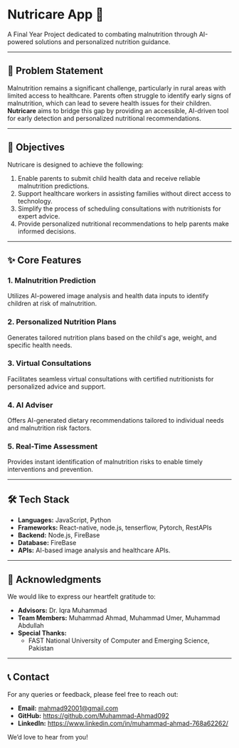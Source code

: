 # Nutricare App 🌱  
A Final Year Project dedicated to combating malnutrition through AI-powered solutions 
and personalized nutrition guidance.

---

## 🚨 Problem Statement  
Malnutrition remains a significant challenge, particularly in rural areas with limited access to healthcare. Parents often struggle to identify early signs of malnutrition, which can lead to severe health issues for their children. **Nutricare** aims to bridge this gap by providing an accessible, AI-driven tool for early detection and personalized nutritional recommendations.

---

## 🎯 Objectives  
Nutricare is designed to achieve the following:  
1. Enable parents to submit child health data and receive reliable malnutrition predictions.  
2. Support healthcare workers in assisting families without direct access to technology.  
3. Simplify the process of scheduling consultations with nutritionists for expert advice.  
4. Provide personalized nutritional recommendations to help parents make informed decisions.  

---

## ✨ Core Features  

### 1. **Malnutrition Prediction**  
Utilizes AI-powered image analysis and health data inputs to identify children at risk of malnutrition.

### 2. **Personalized Nutrition Plans**  
Generates tailored nutrition plans based on the child's age, weight, and specific health needs.

### 3. **Virtual Consultations**  
Facilitates seamless virtual consultations with certified nutritionists for personalized advice and support.

### 4. **AI Adviser**  
Offers AI-generated dietary recommendations tailored to individual needs and malnutrition risk factors.

### 5. **Real-Time Assessment**  
Provides instant identification of malnutrition risks to enable timely interventions and prevention.

---

## 🛠️ Tech Stack  
- **Languages:** JavaScript, Python  
- **Frameworks:** React-native, node.js, tenserflow, Pytorch, RestAPIs  
- **Backend:** Node.js, FireBase   
- **Database:** FireBase  
- **APIs:** AI-based image analysis and healthcare APIs.  

---

## 🙏 Acknowledgments  
We would like to express our heartfelt gratitude to:  

- **Advisors:** Dr. Iqra Muhammad  
- **Team Members:** Muhammad Ahmad, Muhammad Umer, Muhammad Abdullah  
- **Special Thanks:**  
  - FAST National University of Computer and Emerging Science, Pakistan
---

## 📞 Contact  
For any queries or feedback, please feel free to reach out:  

- **Email:** mahmad92001@gmail.com  
- **GitHub:** https://github.com/Muhammad-Ahmad092  
- **LinkedIn:** https://www.linkedin.com/in/muhammad-ahmad-768a62262/ 

We’d love to hear from you!
